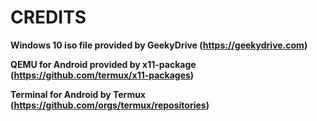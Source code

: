 # CREDITS

**Windows 10 iso file provided by GeekyDrive (https://geekydrive.com)**

**QEMU for Android provided by x11-package (https://github.com/termux/x11-packages)**

**Terminal for Android by Termux (https://github.com/orgs/termux/repositories)**
